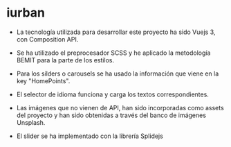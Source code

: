 # iurban

- La tecnología utilizada para desarrollar este proyecto ha sido Vuejs 3, con Composition API.

- Se ha utilizado el preprocesador SCSS y he aplicado la metodología BEMIT para la parte de los estilos.

- Para los silders o carousels se ha usado la información que viene en la key "HomePoints".

- El selector de idioma funciona y carga los textos correspondientes. 

- Las imágenes que no vienen de API, han sido incorporadas como assets del proyecto y han sido obtenidas a través del banco de imágenes Unsplash.

- El slider se  ha implementado con la librería Splidejs